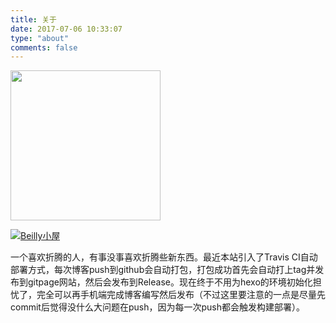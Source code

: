 ```yaml
---
title: 关于
date: 2017-07-06 10:33:07
type: "about"
comments: false
---
```


<img src="/images/avatar-logo.jpg" width="240" height="240">

[![Beilly小屋](https://img.shields.io/github/release/beilly/beilly.github.io.svg?raw=true)](https://github.com/beilly/beilly.github.io)

一个喜欢折腾的人，有事没事喜欢折腾些新东西。最近本站引入了Travis CI自动部署方式，每次博客push到github会自动打包，打包成功首先会自动打上tag并发布到gitpage网站，然后会发布到Release。现在终于不用为hexo的环境初始化担忧了，完全可以再手机端完成博客编写然后发布（不过这里要注意的一点是尽量先commit后觉得没什么大问题在push，因为每一次push都会触发构建部署）。

